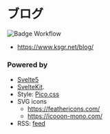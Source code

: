 ブログ
=====

![Badge Workflow](https://github.com/mitsu-ksgr/blog/actions/workflows/pages.yml/badge.svg)

- https://www.ksgr.net/blog/


### Powered by
- [Svelte5](https://svelte.jp/)
- [SvelteKit](https://kit.svelte.dev/).
- Style: [Pico.css](https://picocss.com/)
- SVG icons
  - https://feathericons.com/
  - https://icooon-mono.com/
- RSS: [feed](https://github.com/jpmonette/feed)

